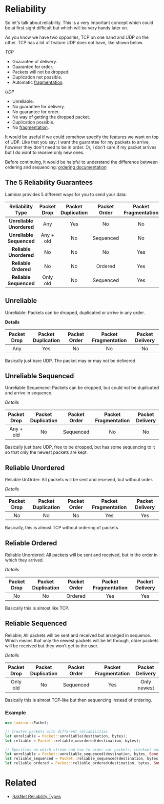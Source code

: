 # Reliability

So let's talk about reliability. 
This is a very important concept which could be at first sight difficult but which will be very handy later on.

As you know we have two opposites, TCP on one hand and UDP on the other. 
TCP has a lot of feature UDP does not have, like shown below.

_TCP_
- Guarantee of delivery.
- Guarantee for order.
- Packets will not be dropped.
- Duplication not possible.
- Automatic [fragmentation](./../fragmentation.md).

_UDP_
- Unreliable.
- No guarantee for delivery.
- No guarantee for order.
- No way of getting the dropped packet.
- Duplication possible.
- No [fragmentation](./../fragmentation.md).

It would be useful if we could somehow specify the features we want on top of UDP. 
Like that you say: I want the guarantee for my packets to arrive, however they don't need to be in order. 
Or, I don't care if my packet arrives but I do want to receive only new ones.

Before continuing, it would be helpful to understand the difference between ordering and sequencing: [ordering documentation](ordering.md)

## The 5 Reliability Guarantees
Laminar provides 5 different ways for you to send your data:

| Reliability Type             | Packet Drop     | Packet Duplication | Packet Order     | Packet Fragmentation |Packet Delivery|
| :-------------:              | :-------------: | :-------------:    | :-------------:  | :-------------:      | :-------------:
|   **Unreliable Unordered**   |       Any       |      Yes           |     No           |      No              |   No
|   **Unreliable Sequenced**   |    Any + old    |      No            |     Sequenced    |      No              |   No
|   **Reliable Unordered**     |       No        |      No            |     No           |      Yes             |   Yes
|   **Reliable Ordered**       |       No        |      No            |     Ordered      |      Yes             |   Yes
|   **Reliable Sequenced**     |    Only old     |      No            |     Sequenced    |      Yes             |   Only newest


## Unreliable
Unreliable: Packets can be dropped, duplicated or arrive in any order.

**Details**

| Packet Drop     | Packet Duplication | Packet Order     | Packet Fragmentation | Packet Delivery |
| :-------------: | :-------------:    | :-------------:  | :-------------:      | :-------------: |
|       Any       |      Yes           |     No           |      No              |   No

Basically just bare UDP. The packet may or may not be delivered.

## Unreliable Sequenced
Unreliable Sequenced: Packets can be dropped, but could not be duplicated and arrive in sequence.

*Details*

| Packet Drop     | Packet Duplication | Packet Order     | Packet Fragmentation | Packet Delivery |
| :-------------: | :-------------:    | :-------------:  | :-------------:      | :-------------: |
|    Any + old    |      No            |     Sequenced    |      No              |   No

Basically just bare UDP, free to be dropped, but has some sequencing to it so that only the newest packets are kept.

## Reliable Unordered
Reliable UnOrder: All packets will be sent and received, but without order.

*Details*

|   Packet Drop   | Packet Duplication | Packet Order     | Packet Fragmentation | Packet Delivery |
| :-------------: | :-------------:    | :-------------:  | :-------------:      | :-------------: |
|       No        |      No            |     No           |      Yes             |   Yes

Basically, this is almost TCP without ordering of packets.

## Reliable Ordered
Reliable Unordered: All packets will be sent and received, but in the order in which they arrived.

*Details*

|   Packet Drop   | Packet Duplication | Packet Order     | Packet Fragmentation | Packet Delivery |
| :-------------: | :-------------:    | :-------------:  | :-------------:      | :-------------: |
|       No        |      No            |     Ordered      |      Yes             |   Yes

Basically this is almost like TCP.

## Reliable Sequenced
Reliable; All packets will be sent and received but arranged in sequence.
Which means that only the newest packets will be let through, older packets will be received but they won't get to the user.

*Details*

|   Packet Drop   | Packet Duplication | Packet Order     | Packet Fragmentation | Packet Delivery |
| :-------------: | :-------------:    | :-------------:  | :-------------:      | :-------------: |
|    Only old     |      No            |     Sequenced    |      Yes             |   Only newest

Basically this is almost TCP-like but then sequencing instead of ordering.


### Example
```rust
use laminar::Packet;

// Creates packets with different reliabilities
let unreliable = Packet::unreliable(destination, bytes);
let reliable = Packet::reliable_unordered(destination, bytes);

// Specifies on which stream and how to order our packets, checkout our book and documentation for more information
let unreliable = Packet::unreliable_sequenced(destination, bytes, Some(1));
let reliable_sequenced = Packet::reliable_sequenced(destination, bytes, Some(2));
let reliable_ordered = Packet::reliable_ordered(destination, bytes, Some(3));
```

# Related
- [RakNet Reliability Types](http://www.jenkinssoftware.com/raknet/manual/reliabilitytypes.html)